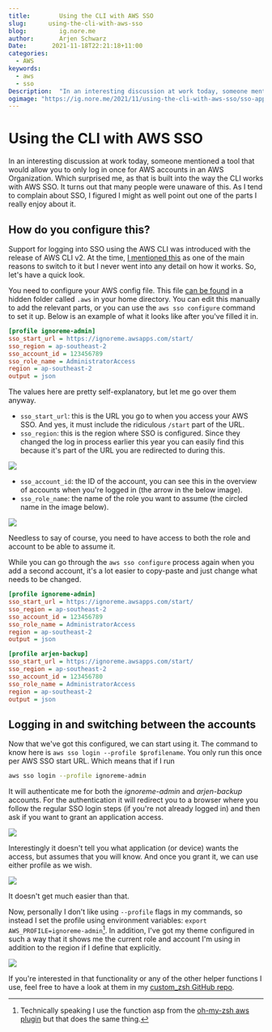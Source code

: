 ```yaml
---
title:        Using the CLI with AWS SSO
slug:      using-the-cli-with-aws-sso
blog:         ig.nore.me
author:       Arjen Schwarz
Date:       2021-11-18T22:21:18+11:00
categories:
  - AWS
keywords:
  - aws
  - sso
Description:  "In an interesting discussion at work today, someone mentioned a tool that would allow you to only log in once for AWS accounts in an AWS Organization. Which surprised me, as that is built into the way the CLI works with AWS SSO. It turns out that many people were unaware of this. As I tend to complain about SSO, I figured I might as well point out one of the parts I really enjoy about it."
ogimage: "https://ig.nore.me/2021/11/using-the-cli-with-aws-sso/sso-approve.png"
---
```


# Using the CLI with AWS SSO

In an interesting discussion at work today, someone mentioned a tool that would allow you to only log in once for AWS accounts in an AWS Organization. Which surprised me, as that is built into the way the CLI works with AWS SSO. It turns out that many people were unaware of this. As I tend to complain about SSO, I figured I might as well point out one of the parts I really enjoy about it.

## How do you configure this?

Support for logging into SSO using the AWS CLI was introduced with the release of AWS CLI v2. At the time, [I mentioned this](/2020/02/the-new-and-improved-aws-cli-v2/) as one of the main reasons to switch to it but I never went into any detail on how it works. So, let's have a quick look.

You need to configure your AWS config file. This file [can be found](https://docs.aws.amazon.com/sdkref/latest/guide/file-location.html) in a hidden folder called `.aws` in your home directory. You can edit this manually to add the relevant parts, or you can use the `aws sso configure` command to set it up. Below is an example of what it looks like after you've filled it in.

```Ini
[profile ignoreme-admin]
sso_start_url = https://ignoreme.awsapps.com/start/
sso_region = ap-southeast-2
sso_account_id = 123456789
sso_role_name = AdministratorAccess
region = ap-southeast-2
output = json
```

The values here are pretty self-explanatory, but let me go over them anyway.
* `sso_start_url`: this is the URL you go to when you access your AWS SSO. And yes, it must include the ridiculous `/start` part of the URL.
* `sso_region`: this is the region where SSO is configured. Since they changed the log in process earlier this year you can easily find this because it's part of the URL you are redirected to during this.

![](/2021/11/using-the-cli-with-aws-sso/sso-login-screen.png)
* `sso_account_id`:  the ID of the account, you can see this in the overview of accounts when you're logged in (the arrow in the below image).
* `sso_role_name`: the name of the role you want to assume (the circled name in the image below).

![](/2021/11/using-the-cli-with-aws-sso/sso-select-role.png)

Needless to say of course, you need to have access to both the role and account to be able to assume it.

While you can go through the `aws sso configure` process again when you add a second account, it's a lot easier to copy-paste and just change what needs to be changed.

```Ini
[profile ignoreme-admin]
sso_start_url = https://ignoreme.awsapps.com/start/
sso_region = ap-southeast-2
sso_account_id = 123456789
sso_role_name = AdministratorAccess
region = ap-southeast-2
output = json

[profile arjen-backup]
sso_start_url = https://ignoreme.awsapps.com/start/
sso_region = ap-southeast-2
sso_account_id = 123456780
sso_role_name = AdministratorAccess
region = ap-southeast-2
output = json
```

## Logging in and switching between the accounts

Now that we've got this configured, we can start using it. The command to know here is `aws sso login --profile $profilename`. You only run this once per AWS SSO start URL. Which means that if I run

```bash
aws sso login --profile ignoreme-admin
```

It will authenticate me for both the *ignoreme-admin* and *arjen-backup* accounts. For the authentication it will redirect you to a browser where you follow the regular SSO login steps (if you're not already logged in) and then ask if you want to grant an application access.

![](/2021/11/using-the-cli-with-aws-sso/sso-approve.png)

Interestingly it doesn't tell you what application (or device) wants the access, but assumes that you will know. And once you grant it, we can use either profile as we wish.

![](/2021/11/using-the-cli-with-aws-sso/sso-use-profiles.png)

It doesn't get much easier than that.

Now, personally I don't like using `--profile` flags in my commands, so instead I set the profile using environment variables: `export AWS_PROFILE=ignoreme-admin`[^1]. In addition, I've got my theme configured in such a way that it shows me the current role and account I'm using in addition to the region if I define that explicitly.

![](/2021/11/using-the-cli-with-aws-sso/sso-show-current.png)

If you're interested in that functionality or any of the other helper functions I use, feel free to have a look at them in my [custom\_zsh GitHub repo](https://github.com/ArjenSchwarz/custom_zsh/blob/master/plugins/aws-shorts/aws-shorts.plugin.zsh).

[^1]:	Technically speaking I use the function asp from the [oh-my-zsh aws plugin](https://github.com/ohmyzsh/ohmyzsh/tree/master/plugins/aws) but that does the same thing.
